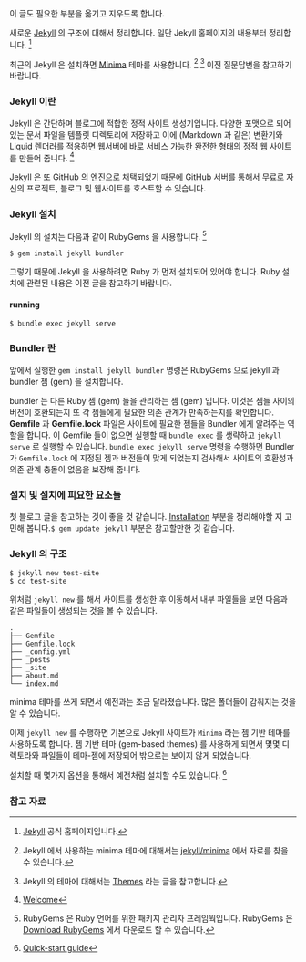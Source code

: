 이 글도 필요한 부분을 옮기고 지우도록 합니다. 

새로운 [Jekyll](https://jekyllrb.com) 의 구조에 대해서 정리합니다. 일단 Jekyll 홈페이지의 내용부터 정리합니다. [^jekyllrb]

최근의 Jekyll 은 설치하면 [Minima](https://github.com/jekyll/minima) 테마를 사용합니다. [^jekyll-minima] [^jekyllrb-themes] 이전 질문답변을 참고하기 바랍니다.

### Jekyll 이란

Jekyll 은 간단하며 블로그에 적합한 정적 사이트 생성기입니다. 다양한 포맷으로 되어 있는 문서 파일을 템플릿 디렉토리에 저장하고 이에 (Markdown 과 같은) 변환기와 Liquid 렌더러를 적용하면 웹서버에 바로 서비스 가능한 완전한 형태의 정적 웹 사이트를 만들어 줍니다. [^docs-home]

Jekyll 은 또 GitHub 의 엔진으로 채택되었기 때문에 GitHub 서버를 통해서 무료로 자신의 프로젝트, 블로그 및 웹사이트를 호스트할 수 있습니다.

### Jekyll 설치

Jekyll 의 설치는 다음과 같이 RubyGems 을 사용합니다. [^ruby-gems]

```
$ gem install jekyll bundler
```

그렇기 때문에 Jekyll 을 사용하려면 Ruby 가 먼저 설치되어 있어야 합니다. Ruby 설치에 관련된 내용은 이전 글을 참고하기 바랍니다.

#### running

```
$ bundle exec jekyll serve
```

### Bundler 란

앞에서 실행한 `gem install jekyll bundler` 명령은 RubyGems 으로 jekyll 과 bundler 젬 (gem) 을 설치합니다.

bundler 는 다른 Ruby 젬 (gem) 들을 관리하는 젬 (gem) 입니다. 이것은 젬들 사이의 버전이 호환되는지 또 각 젬들에게 필요한 의존 관계가 만족하는지를 확인합니다.
**Gemfile** 과 **Gemfile.lock** 파일은 사이트에 필요한 젬들을 Bundler 에게 알려주는 역할을 합니다. 이 Gemfile 들이 없으면 실행할 때 `bundle exec` 를 생략하고 `jekyll serve` 로 실행할 수 있습니다.
`bundle exec jekyll serve` 명령을 수행하면 Bundler 가 `Gemfile.lock` 에 지정된 젬과 버전들이 맞게 되었는지 검사해서 사이트의 호환성과 의존 관계 충돌이 없음을 보장해 줍니다.

### 설치 및 설치에 피요한 요소들

첫 블로그 글을 참고하는 것이 좋을 것 같습니다. [Installation](http://jekyllrb.com/docs/installation/) 부분을 정리해야할 지 고민해 봅니다.`$ gem update jekyll` 부분은 참고할만한 것 같습니다.

### Jekyll 의 구조

```
$ jekyll new test-site
$ cd test-site
```

위처럼 `jekyll new` 를 해서 사이트를 생성한 후 이동해서 내부 파일들을 보면 다음과 같은 파일들이 생성되는 것을 볼 수 있습니다.

```
.
├── Gemfile
├── Gemfile.lock
├── _config.yml
├── _posts
├── _site
├── about.md
└── index.md
```

minima 테마를 쓰게 되면서 예전과는 조금 달라졌습니다. 많은 폴더들이 감춰지는 것을 알 수 있습니다. 

이제 `jekyll new` 를 수행하면 기본으로 Jekyll 사이트가 `Minima` 라는 젬 기반 테마를 사용하도록 합니다. 젬 기반 테마 (gem-based themes) 를 사용하게 되면서 몇몇 디렉토라와 파일들이 테마-젬에 저장되어 밖으로는 보이지 않게 되었습니다.

설치할 때 몇가지 옵션을 통해서 예전처럼 설치할 수도 있습니다. [^docs-quickstart]

### 참고 자료

[^jekyllrb]: [Jekyll](https://jekyllrb.com) 공식 홈페이지입니다.

[^jekyll-minima]: Jekyll 에서 사용하는 minima 테마에 대해서는 [jekyll/minima](https://github.com/jekyll/minima) 에서 자료를 찾을 수 있습니다.

[^docs-quickstart]: [Quick-start guide](https://jekyllrb.com/docs/quickstart/)

[^jekyllrb-themes]: Jekyll 의 테마에 대해서는 [Themes](http://jekyllrb.com/docs/themes/) 라는 글을 참고합니다.

[^docs-home]: [Welcome](http://jekyllrb.com/docs/home/)

[^ruby-gems]: RubyGems 은 Ruby 언어를 위한 패키지 관리자 프레임웍입니다. RubyGems 은 [Download RubyGems](https://rubygems.org/pages/download) 에서 다운로드 할 수 있습니다.